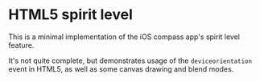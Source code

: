 HTML5 spirit level
===

This is a minimal implementation of the iOS compass app's spirit level feature.

It's not quite complete, but demonstrates usage of the `deviceorientation` event
in HTML5, as well as some canvas drawing and blend modes.

